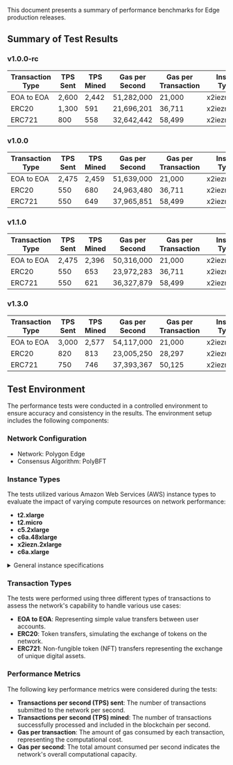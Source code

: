 This document presents a summary of performance benchmarks for Edge production releases.

## Summary of Test Results

### v1.0.0-rc

| Transaction Type | TPS Sent | TPS Mined | Gas per Second | Gas per Transaction | Instance Type(s)             |
|------------------|----------|-----------|----------------|---------------------|------------------------------|
| EOA to EOA       | 2,600    | 2,442     | 51,282,000     | 21,000              | x2iezn.2xlarge               |
| ERC20            | 1,300    | 591       | 21,696,201     | 36,711              | x2iezn.2xlarge               |
| ERC721           | 800      | 558       | 32,642,442     | 58,499              | x2iezn.2xlarge               |

### v1.0.0

| Transaction Type | TPS Sent | TPS Mined | Gas per Second | Gas per Transaction | Instance Type(s)             |
|------------------|----------|-----------|----------------|---------------------|------------------------------|
| EOA to EOA       | 2,475    | 2,459     | 51,639,000     | 21,000              | x2iezn.2xlarge               |
| ERC20            | 550      | 680       | 24,963,480     | 36,711              | x2iezn.2xlarge               |
| ERC721           | 550      | 649       | 37,965,851     | 58,499              | x2iezn.2xlarge               |

### v1.1.0

| Transaction Type | TPS Sent | TPS Mined | Gas per Second | Gas per Transaction | Instance Type(s)             |
|------------------|----------|-----------|----------------|---------------------|------------------------------|
| EOA to EOA       | 2,475    | 2,396     | 50,316,000     | 21,000              | x2iezn.2xlarge               |
| ERC20            | 550      | 653       | 23,972,283     | 36,711              | x2iezn.2xlarge               |
| ERC721           | 550      | 621       | 36,327,879     | 58,499              | x2iezn.2xlarge               |

### v1.3.0

| Transaction Type | TPS Sent | TPS Mined | Gas per Second | Gas per Transaction | Instance Type(s)             |
|------------------|----------|-----------|----------------|---------------------|------------------------------|
| EOA to EOA       | 3,000    | 2,577     | 54,117,000     | 21,000              | x2iezn.2xlarge               |
| ERC20            | 820      | 813       | 23,005,250     | 28,297              | x2iezn.2xlarge               |
| ERC721           | 750      | 746       | 37,393,367     | 50,125              | x2iezn.2xlarge               |

## Test Environment

The performance tests were conducted in a controlled environment to ensure accuracy and consistency in the results. The environment setup includes the following components:

### Network Configuration

- Network: Polygon Edge
- Consensus Algorithm: PolyBFT

### Instance Types

The tests utilized various Amazon Web Services (AWS) instance types to evaluate the impact of varying compute resources on network performance:

- **t2.xlarge**
- **t2.micro**
- **c5.2xlarge**
- **c6a.48xlarge**
- **x2iezn.2xlarge**
- **c6a.xlarge**

<details>
<summary>General instance specifications</summary>

- **t2.xlarge**
  - vCPU: 4
  - Memory: 16 GiB
  - Network Performance: Up to 5 Gigabit
  - EBS-Optimized: Up to 2,750 Mbps
- **t2.micro**
  - vCPU: 1
  - Memory: 1 GiB
  - Network Performance: Low to Moderate
  - EBS-Optimized: Not available
- **c5.2xlarge**
  - vCPU: 8
  - Memory: 16 GiB
  - Network Performance: Up to 10 Gigabit
  - EBS-Optimized: Up to 3,500 Mbps
- **c6a.48xlarge**
  - vCPU: 192
  - Memory: 768 GiB
  - Network Performance: 50 Gigabit
  - EBS-Optimized: 14,000 Mbps
- **x2iezn.2xlarge**
  - vCPU: 8
  - Memory: 64 GiB
  - Network Performance: Up to 25 Gigabit
  - EBS-Optimized: Up to 3,500 Mbps
- **c6a.xlarge**
  - vCPU: 4
  - Memory: 16 GiB
  - Network Performance: Up to 10 Gigabit
  - EBS-Optimized: Up to 4,750 Mbps

</details>

### Transaction Types

The tests were performed using three different types of transactions to assess the network's capability to handle various use cases:

- **EOA to EOA**: Representing simple value transfers between user accounts.
- **ERC20**: Token transfers, simulating the exchange of tokens on the network.
- **ERC721**: Non-fungible token (NFT) transfers representing the exchange of unique digital assets.

### Performance Metrics

The following key performance metrics were considered during the tests:

- **Transactions per second (TPS) sent**: The number of transactions submitted to the network per second.
- **Transactions per second (TPS) mined**: The number of transactions successfully processed and included in the blockchain per second.
- **Gas per transaction**: The amount of gas consumed by each transaction, representing the computational cost.
- **Gas per second**: The total amount consumed per second indicates the network's overall computational capacity.
